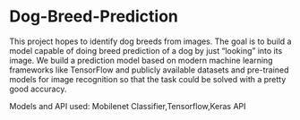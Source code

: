 # Dog-Breed-Prediction
This project hopes to identify dog breeds from images. The goal is to build a model capable of doing breed prediction of a dog by just “looking” into its image. We build a prediction model based on modern machine learning frameworks like TensorFlow and publicly available datasets and pre-trained models for image recognition so that the task could be solved with a pretty good accuracy.


Models and API used: Mobilenet Classifier,Tensorflow,Keras API
